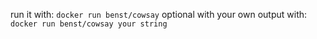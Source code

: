 run it with:
`docker run benst/cowsay`
optional with your own output with:
`docker run benst/cowsay your string`
